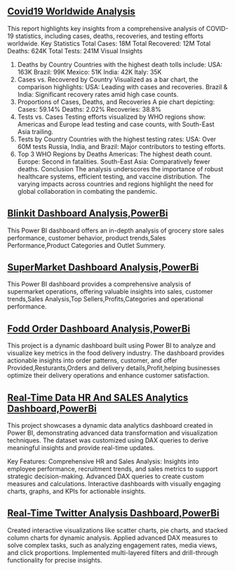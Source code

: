## [Covid19 Worldwide Analysis](https://github.com/shakiraa125/PowerBi/tree/main/Covid19%20Worldwide%20Analysis)
This report highlights key insights from a comprehensive analysis of COVID-19 statistics, including cases, deaths, recoveries, and testing efforts worldwide.
Key Statistics
Total Cases: 18M
Total Recovered: 12M
Total Deaths: 624K
Total Tests: 241M
Visual Insights
1. Deaths by Country
Countries with the highest death tolls include:
USA: 163K
Brazil: 99K
Mexico: 51K
India: 42K
Italy: 35K
2. Cases vs. Recovered by Country
Visualized as a bar chart, the comparison highlights:
USA: Leading with cases and recoveries.
Brazil & India: Significant recovery rates amid high case counts.
3. Proportions of Cases, Deaths, and Recoveries
A pie chart depicting:
Cases: 59.14%
Deaths: 2.02%
Recoveries: 38.8%
4. Tests vs. Cases
Testing efforts visualized by WHO regions show:
Americas and Europe lead testing and case counts, with South-East Asia trailing.
5. Tests by Country
Countries with the highest testing rates:
USA: Over 60M tests
Russia, India, and Brazil: Major contributors to testing efforts.
6. Top 3 WHO Regions by Deaths
Americas: The highest death count.
Europe: Second in fatalities.
South-East Asia: Comparatively fewer deaths.
Conclusion
The analysis underscores the importance of robust healthcare systems, efficient testing, and vaccine distribution. The varying impacts across countries and regions highlight the need for global collaboration in combating the pandemic.

## [Blinkit Dashboard Analysis,PowerBi ](https://github.com/shakiraa125/PowerBi/blob/main/Blinkit%20Dashboard.pbix)
This Power BI dashboard offers an in-depth analysis of grocery store sales performance, customer behavior, product trends,Sales Performance,Product Categories and Outlet Summery.
## [SuperMarket Dashboard Analysis,PowerBi](https://github.com/shakiraa125/PowerBi/blob/main/Sales%20Dashboard.pbix)
This Power BI dashboard provides a comprehensive analysis of supermarket operations, offering valuable insights into sales, customer trends,Sales Analysis,Top Sellers,Profits,Categories and operational performance.
## [Fodd Order Dashboard Analysis,PowerBi](https://github.com/shakiraa125/PowerBi/blob/main/Food%20Order%20Dashboard.pbix)
This project is a dynamic dashboard built using Power BI to analyze and visualize key metrics in the food delivery industry. The dashboard provides actionable insights into order patterns, customer, and offer Provided,Resturants,Orders and delivery details,Profit,helping businesses optimize their delivery operations and enhance customer satisfaction.

## [Real-Time Data HR And SALES Analytics Dashboard,PowerBi](https://github.com/shakiraa125/PowerBi/blob/main/Zephyr-Project.pbix)
This project showcases a dynamic data analytics dashboard created in Power BI, demonstrating advanced data transformation and visualization techniques. The dataset was customized using DAX queries to derive meaningful insights and provide real-time updates.

Key Features:
Comprehensive HR and Sales Analysis: Insights into employee performance, recruitment trends, and sales metrics to support strategic decision-making.
Advanced DAX queries to create custom measures and calculations.
Interactive dashboards with visually engaging charts, graphs, and KPIs for actionable insights.

## [Real-Time Twitter Analysis Dashboard,PowerBi](https://github.com/shakiraa125/PowerBi/tree/main/RealTime%20Twitter%20Analysis)
Created interactive visualizations like scatter charts, pie charts, and stacked column charts for dynamic analysis.
Applied advanced DAX measures to solve complex tasks, such as analyzing engagement rates, media views, and click proportions.
Implemented multi-layered filters and drill-through functionality for precise insights.

